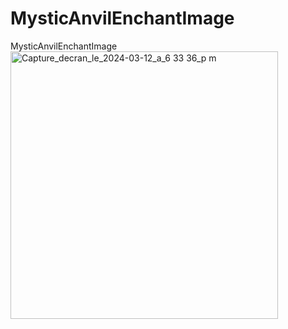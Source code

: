 # MysticAnvilEnchantImage
MysticAnvilEnchantImage
<img width="428" alt="Capture_decran_le_2024-03-12_a_6 33 36_p m" src="https://github.com/myiron100/MysticAnvilEnchantImage/assets/132120158/9516ac57-d98f-4077-a3a6-90c5cb70de6d">
